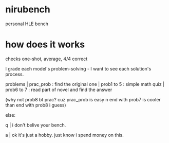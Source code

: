 # nirubench
personal HLE bench

# how does it works
checks one-shot, average, 4/4 correct

I grade each model's problem-solving - I want to see each solution's process.

problems | prac_prob : find the original one | prob1 to 5 : simple math quiz | prob6 to 7 : read part of novel and find the answer

(why not prob8 bt prac? cuz prac_prob is easy n end with prob7 is cooler than end with prob8 i guess)


else:

q | i don't belive your bench.

a | ok it's just a hobby. just know i spend money on this.
